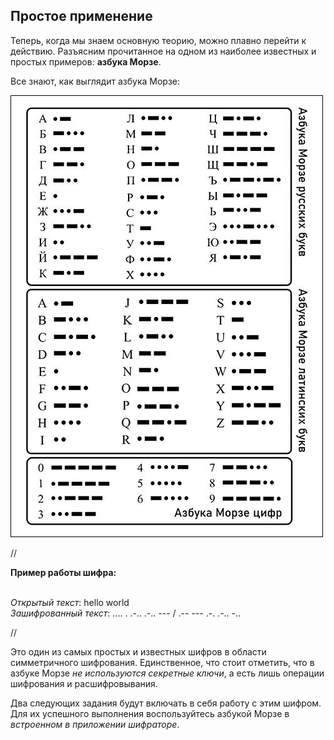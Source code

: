 ## Простое применение
Теперь, когда мы знаем основную теорию, можно плавно перейти к действию. Разъясним прочитанное на одном из наиболее известных и простых примеров: **азбука Морзе**.

Все знают, как выглядит азбука Морзе:

![IMAGE_FILE](/resources/txt/txt_img/morse.jpg)

//

**Пример работы шифра:**

<br/>*Открытый текст*: hello world
<br/>*Зашифрованный текст*: .... . .-.. .-.. --- / .-- --- .-. .-.. -..

//

Это один из самых простых и известных шифров в области симметричного шифрования. Единственное, что стоит отметить, что в азбуке Морзе *не используются секретные ключи*, а есть лишь операции шифрования и расшифровывания.

Два следующих задания будут включать в себя работу с этим шифром. Для их успешного выполнения воспользуйтесь азбукой Морзе в *встроенном в приложении шифраторе*.